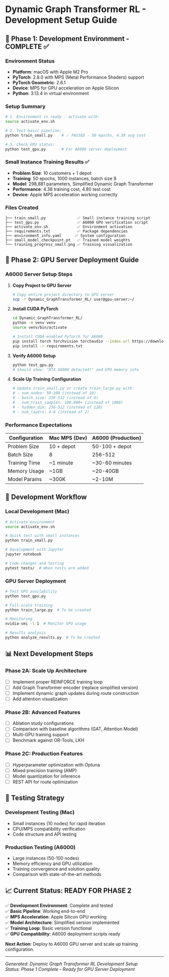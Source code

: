 # Dynamic Graph Transformer RL - Development Setup Guide

## 🚀 Phase 1: Development Environment - COMPLETE ✅

### Environment Status
- **Platform**: macOS with Apple M2 Pro
- **PyTorch**: 2.8.0 with MPS (Metal Performance Shaders) support
- **PyTorch Geometric**: 2.6.1
- **Device**: MPS for GPU acceleration on Apple Silicon
- **Python**: 3.13.4 in virtual environment

### Setup Summary
```bash
# 1. Environment is ready - activate with:
source activate_env.sh

# 2. Test basic pipeline:
python train_small.py    # ✅ PASSED - 50 epochs, 4.38 avg cost

# 3. Check GPU status:
python test_gpu.py       # For A6000 server deployment
```

### Small Instance Training Results ✅
- **Problem Size**: 10 customers + 1 depot
- **Training**: 50 epochs, 1000 instances, batch size 8
- **Model**: 298,881 parameters, Simplified Dynamic Graph Transformer
- **Performance**: 4.38 training cost, 4.80 test cost
- **Device**: Apple MPS acceleration working correctly

### Files Created
```
├── train_small.py              ✅ Small instance training script
├── test_gpu.py                 ✅ A6000 GPU verification script
├── activate_env.sh             ✅ Environment activation
├── requirements.txt            ✅ Package dependencies
├── environment_info.yaml      ✅ System configuration
├── small_model_checkpoint.pt   ✅ Trained model weights
└── training_progress_small.png ✅ Training visualization
```

## 🎯 Phase 2: GPU Server Deployment Guide

### A6000 Server Setup Steps

1. **Copy Project to GPU Server**
   ```bash
   # Copy entire project directory to GPU server
   scp -r Dynamic_GraphTransformer_RL/ user@gpu-server:~/
   ```

2. **Install CUDA PyTorch**
   ```bash
   cd Dynamic_GraphTransformer_RL/
   python -m venv venv
   source venv/bin/activate
   
   # Install CUDA-enabled PyTorch for A6000
   pip install torch torchvision torchaudio --index-url https://download.pytorch.org/whl/cu121
   pip install -r requirements.txt
   ```

3. **Verify A6000 Setup**
   ```bash
   python test_gpu.py
   # Should show: "RTX A6000 detected!" and GPU memory info
   ```

4. **Scale Up Training Configuration**
   ```bash
   # Update train_small.py or create train_large.py with:
   # - num_nodes: 50-100 (instead of 10)
   # - batch_size: 256-512 (instead of 8)  
   # - num_train_samples: 100,000+ (instead of 1000)
   # - hidden_dim: 256-512 (instead of 128)
   # - num_layers: 4-6 (instead of 2)
   ```

### Performance Expectations

| Configuration | Mac MPS (Dev) | A6000 (Production) |
|---------------|---------------|-------------------|
| Problem Size  | 10 + depot    | 50-100 + depot   |
| Batch Size    | 8             | 256-512           |
| Training Time | ~1 minute     | ~30-60 minutes    |
| Memory Usage  | ~1GB          | ~20-40GB          |
| Model Params  | ~300K         | ~2-10M            |

## 🔧 Development Workflow

### Local Development (Mac)
```bash
# Activate environment
source activate_env.sh

# Quick test with small instances
python train_small.py

# Development with Jupyter
jupyter notebook

# Code changes and testing
pytest tests/  # When tests are added
```

### GPU Server Deployment
```bash
# Test GPU availability
python test_gpu.py

# Full-scale training
python train_large.py  # To be created

# Monitoring
nvidia-smi -l 1  # Monitor GPU usage

# Results analysis
python analyze_results.py  # To be created
```

## 📊 Next Development Steps

### Phase 2A: Scale Up Architecture
- [ ] Implement proper REINFORCE training loop
- [ ] Add Graph Transformer encoder (replace simplified version)
- [ ] Implement dynamic graph updates during route construction
- [ ] Add attention visualization

### Phase 2B: Advanced Features  
- [ ] Ablation study configurations
- [ ] Comparison with baseline algorithms (GAT, Attention Model)
- [ ] Multi-GPU training support
- [ ] Benchmark against OR-Tools, LKH

### Phase 2C: Production Features
- [ ] Hyperparameter optimization with Optuna
- [ ] Mixed precision training (AMP)
- [ ] Model quantization for inference
- [ ] REST API for route optimization

## 🧪 Testing Strategy

### Development Testing (Mac)
- Small instances (10 nodes) for rapid iteration
- CPU/MPS compatibility verification
- Code structure and API testing

### Production Testing (A6000)
- Large instances (50-100 nodes)  
- Memory efficiency and GPU utilization
- Training convergence and solution quality
- Comparison with state-of-the-art methods

## 📈 Current Status: READY FOR PHASE 2

✅ **Development Environment**: Complete and tested  
✅ **Basic Pipeline**: Working end-to-end  
✅ **MPS Acceleration**: Apple Silicon GPU working  
✅ **Model Architecture**: Simplified version implemented  
✅ **Training Loop**: Basic version functional  
✅ **GPU Compatibility**: A6000 deployment scripts ready  

**Next Action**: Deploy to A6000 GPU server and scale up training configuration.

---

*Generated: Dynamic Graph Transformer RL Development Setup*  
*Status: Phase 1 Complete - Ready for GPU Server Deployment*

